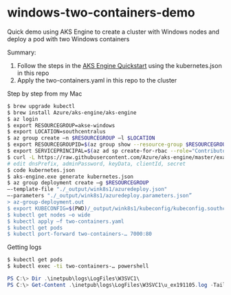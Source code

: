 # windows-two-containers-demo
Quick demo using AKS Engine to create a cluster with Windows nodes and deploy a pod with two Windows containers

Summary:
1. Follow the steps in the [AKS Engine Quickstart](https://github.com/Azure/aks-engine/blob/master/docs/tutorials/quickstart.md) using the kubernetes.json in this repo
2. Apply the two-containers.yaml in this repo to the cluster

Step by step from my Mac
```bash
$ brew upgrade kubectl
$ brew install Azure/aks-engine/aks-engine
$ az login
$ export RESOURCEGROUP=akse-windows
$ export LOCATION=southcentralus
$ az group create –n $RESOURCEGROUP –l $LOCATION
$ export RESOURCEGROUPID=$(az group show --resource-group $RESOURCEGROUP --query id --output tsv)
$ export SERVICEPRINCIPAL=$(az ad sp create-for-rbac --role="Contributor" --scopes=$RESOURCEGROUPID --output json)
$ curl -L https://raw.githubusercontent.com/Azure/aks-engine/master/examples/windows/kubernetes.json -o kubernetes.json
# edit dnsPrefix, adminPassword, keyData, clientId, secret 
$ code kubernetes.json
$ aks-engine.exe generate kubernetes.json
$ az group deployment create –g $RESOURCEGROUP 
–-template-file "./_output/wink8s1/azuredeploy.json" 
–-parameters "./_output/wink8s1/azuredeploy.parameters.json” 
> az-group-deployment.out
$ export KUBECONFIG=$(PWD)/_output/wink8s1/kubeconfig/kubeconfig.southcentralus.json
$ kubectl get nodes –o wide
$ kubectl apply –f two-containers.yaml
$ kubectl get pods
$ kubectl port-forward two-containers-… 7000:80
```

Getting logs
```bash
$ kubectl get pods
$ kubectl exec -ti two-containers-… powershell
```
```Powershell
PS C:\> Dir .\inetpub\logs\LogFiles\W3SVC1\
PS C:\> Get-Content .\inetpub\logs\LogFiles\W3SVC1\u_ex191105.log -Tail 2 #replace log file name
```
